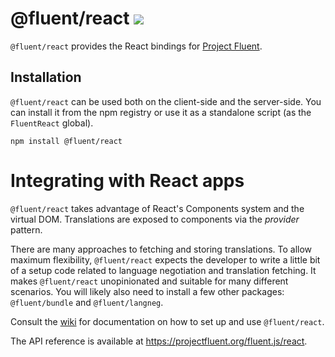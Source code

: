 # @fluent/react ![](https://github.com/projectfluent/fluent.js/workflows/test/badge.svg)

`@fluent/react` provides the React bindings for [Project Fluent][].

[project fluent]: https://projectfluent.org

## Installation

`@fluent/react` can be used both on the client-side and the server-side. You
can install it from the npm registry or use it as a standalone script (as the
`FluentReact` global).

    npm install @fluent/react

# Integrating with React apps

`@fluent/react` takes advantage of React's Components system and the virtual
DOM. Translations are exposed to components via the _provider_ pattern.

There are many approaches to fetching and storing translations. To allow
maximum flexibility, `@fluent/react` expects the developer to write a little
bit of a setup code related to language negotiation and translation fetching.
It makes `@fluent/react` unopinionated and suitable for many different
scenarios. You will likely also need to install a few other packages:
`@fluent/bundle` and `@fluent/langneg`.

Consult the [wiki][] for documentation on how to set up and use
`@fluent/react`.

The API reference is available at https://projectfluent.org/fluent.js/react.

[wiki]: https://github.com/projectfluent/fluent.js/wiki/React-Bindings
